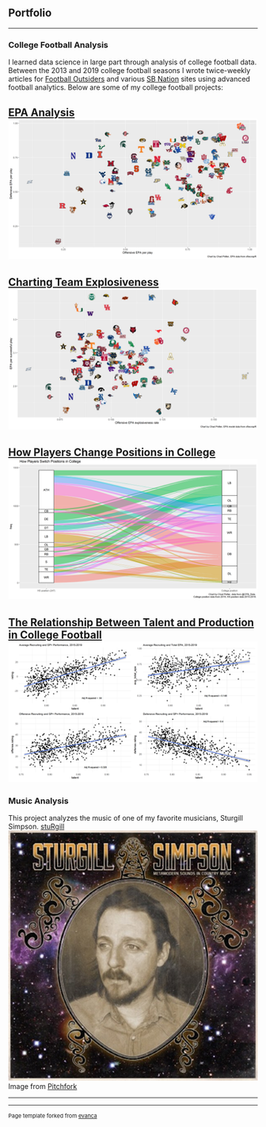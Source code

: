 ## Portfolio

---

### College Football Analysis
I learned data science in large part through analysis of college football data. Between the 2013 and 2019 college football seasons I wrote twice-weekly articles for [Football Outsiders]("https://www.footballoutsiders.com/") and various [SB Nation]("https://www.sbnation.com/") sites using advanced football analytics. Below are some of my college football projects:

[EPA Analysis](https://github.com/cgpeltier/CFB_EPA/blob/master/epa_analysis.md)
<img src="images/epa_off_def.png"/>
---
[Charting Team Explosiveness](https://github.com/cgpeltier/CFB_EPA/blob/master/charting_team_explosiveness.md)
<img src="images/epa_explosive_avg_epa.png"/>
---
[How Players Change Positions in College](https://github.com/cgpeltier/CFB_EPA/blob/master/roster_position_project.md)
<img src="images/positions.png"/>
---
[The Relationship Between Talent and Production in College Football](https://github.com/cgpeltier/CFB_EPA/blob/master/talent_production_project.md)
<img src="images/talent_tests.png"/>
---
### Music Analysis
This project analyzes the music of one of my favorite musicians, Sturgill Simpson. 
[stuRgill](https://github.com/cgpeltier/Music/blob/master/stuRgill.md)
<img src="images/4c1a1b88.jpg"/>
Image from [Pitchfork]("https://pitchfork.com/reviews/albums/19386-sturgill-simpson-metamodern-sounds-in-country-music/")

---




---
<p style="font-size:11px">Page template forked from <a href="https://github.com/evanca/quick-portfolio">evanca</a></p>
<!-- Remove above link if you don't want to attibute -->
